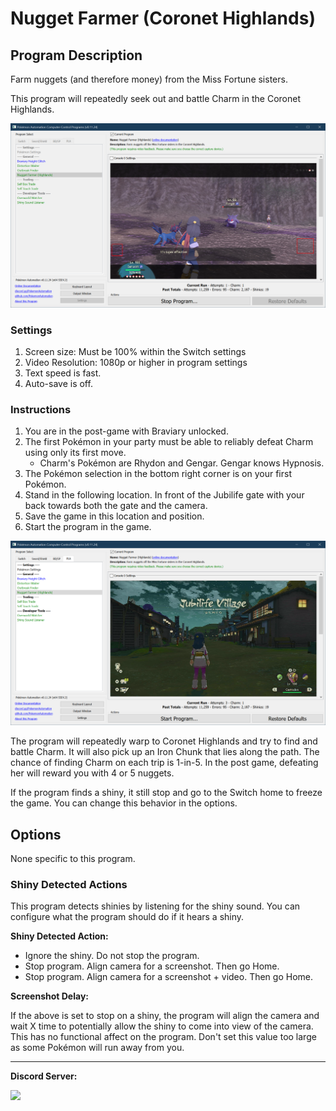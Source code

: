 # Nugget Farmer (Coronet Highlands)

## Program Description

Farm nuggets (and therefore money) from the Miss Fortune sisters.

This program will repeatedly seek out and battle Charm in the Coronet Highlands.

<img src="images/NuggetFarmerHighlands-0.png">


### Settings

1. Screen size: Must be 100% within the Switch settings
2. Video Resolution: 1080p or higher in program settings
3. Text speed is fast.
4. Auto-save is off.


### Instructions

1. You are in the post-game with Braviary unlocked.
2. The first Pokémon in your party must be able to reliably defeat Charm using only its first move.
    - Charm's Pokémon are Rhydon and Gengar. Gengar knows Hypnosis.
3. The Pokémon selection in the bottom right corner is on your first Pokémon.
4. Stand in the following location. In front of the Jubilife gate with your back towards both the gate and the camera.
5. Save the game in this location and position.
6. Start the program in the game.

<img src="images/NuggetFarmerHighlands-1.png">

The program will repeatedly warp to Coronet Highlands and try to find and battle Charm. It will also pick up an Iron Chunk that lies along the path. The chance of finding Charm on each trip is 1-in-5. In the post game, defeating her will reward you with 4 or 5 nuggets.

If the program finds a shiny, it still stop and go to the Switch home to freeze the game. You can change this behavior in the options.


## Options

None specific to this program.


### Shiny Detected Actions

This program detects shinies by listening for the shiny sound. You can configure what the program should do if it hears a shiny.

**Shiny Detected Action:**
- Ignore the shiny. Do not stop the program.
- Stop program. Align camera for a screenshot. Then go Home.
- Stop program. Align camera for a screenshot + video. Then go Home.

**Screenshot Delay:**

If the above is set to stop on a shiny, the program will align the camera and wait X time to potentially allow the shiny to come into view of the camera.
This has no functional affect on the program. Don't set this value too large as some Pokémon will run away from you.


<hr>

**Discord Server:** 

[<img src="https://canary.discordapp.com/api/guilds/695809740428673034/widget.png?style=banner2">](https://discord.gg/cQ4gWxN)
